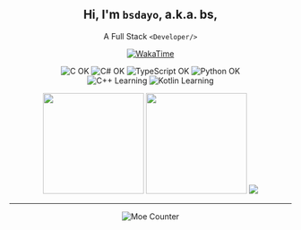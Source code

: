 <div align="center">

## Hi, I'm `bsdayo`, a.k.a. bs,

A Full Stack `<Developer/>`

[![WakaTime](https://wakatime.com/badge/user/b1ea68ff-35ad-48d6-aa5a-c0f1dfad4018.svg?style=flat-square)](https://wakatime.com/@bsdayo)

![C OK](https://img.shields.io/badge/C-OK-7b7b7b?style=flat-square&logo=c&logoColor=white&labelColor=555555)
![C# OK](https://img.shields.io/badge/C%23-OK-593ff7?style=flat-square&logo=csharp&logoColor=white&labelColor=512BD4)
![TypeScript OK](https://img.shields.io/badge/TypeScript-OK-0093ea?style=flat-square&logo=typescript&logoColor=white&labelColor=3178C6)
![Python OK](https://img.shields.io/badge/Python-OK-1f92d0?style=flat-square&logo=python&logoColor=white&labelColor=3776AB)  
![C++ Learning](https://img.shields.io/badge/C++-Learning-0071c0?style=flat-square&logo=cplusplus&logoColor=white&labelColor=00599C)
![Kotlin Learning](https://img.shields.io/badge/Kotlin-Learning-895bff?style=flat-square&logo=kotlin&logoColor=white&labelColor=7F52FF)

<picture>
  <source
    srcset="https://github-readme-stats.vercel.app/api?username=bsdayo&theme=github_dark&hide_border=true&rank_icon=percentile"
    media="(prefers-color-scheme: dark)"
    height="180px"
  />
  <source
    srcset="https://github-readme-stats.vercel.app/api?username=bsdayo&theme=github_light&hide_border=true&rank_icon=percentile"
    media="(prefers-color-scheme: light), (prefers-color-scheme: no-preference)"
    height="180px"
  />
  <img src="https://github-readme-stats.vercel.app/api?username=bsdayo&theme=github_light&hide_border=true&rank_icon=percentile" height="180px" />
</picture>
<picture>
  <source
    srcset="https://github-readme-stats.vercel.app/api/top-langs/?username=bsdayo&layout=compact&theme=github_dark&hide_border=true"
    media="(prefers-color-scheme: dark)"
    height="180px"
  />
  <source
    srcset="https://github-readme-stats.vercel.app/api/top-langs/?username=bsdayo&layout=compact&theme=github_light&hide_border=true"
    media="(prefers-color-scheme: light), (prefers-color-scheme: no-preference)"
    height="180px"
  />
  <img src="https://github-readme-stats.vercel.app/api/top-langs/?username=bsdayo&layout=compact&theme=github_light&hide_border=true" height="180px" />
</picture>

<picture>
  <source
    srcset="https://github-readme-activity-graph.vercel.app/graph?username=bsdayo&theme=github-dark&hide_border=true"
    media="(prefers-color-scheme: dark)"
  />
  <source
    srcset="https://github-readme-activity-graph.vercel.app/graph?username=bsdayo&theme=github-light&hide_border=true"
    media="(prefers-color-scheme: light), (prefers-color-scheme: no-preference)"
  />
  <img src="https://github-readme-activity-graph.vercel.app/graph?username=bsdayo&theme=github-light&hide_border=true" />
</picture>

---

![Moe Counter](https://count.getloli.com/get/@bsdayo?theme=rule34)

</div>
